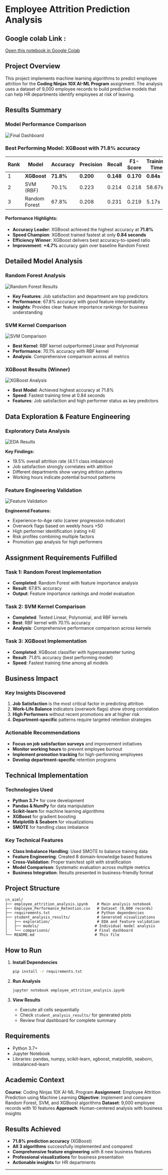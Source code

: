 # Employee Attrition Prediction Analysis

##  Google colab Link :

[Open this notebook in Google Colab](https://colab.research.google.com/drive/1c7qXP9jWugOB0Lyjh5d-9x5mJoUCW1wO?usp=sharing)

##  Project Overview

This project implements machine learning algorithms to predict employee attrition for the **Coding Ninjas 10X AI-ML Program** assignment. The analysis uses a dataset of 9,000 employee records to build predictive models that can help HR departments identify employees at risk of leaving.

## Results Summary

### Model Performance Comparison
![Final Dashboard](student_analysis_results/comparisons/final_comprehensive_dashboard.png)

### **Best Performing Model: XGBoost with 71.8% accuracy**

| Rank | Model          | Accuracy | Precision | Recall  | F1-Score | Training Time | Status              |
|------|----------------|----------|-----------|---------|----------|---------------|---------------------|
| 1    | **XGBoost**    | **71.8%**| **0.200** |**0.148**|**0.170** | **0.84s**     | **WINNER**          |
| 2    | SVM (RBF)      | 70.1%    | 0.223     | 0.214   | 0.218    | 58.67s        | Strong Performance  |
| 3    | Random Forest  | 67.8%    | 0.208     | 0.231   | 0.219    | 5.17s         | Good Baseline       |

#### **Performance Highlights:**
- **Accuracy Leader**: XGBoost achieved the highest accuracy at **71.8%**
- **Speed Champion**: XGBoost trained fastest at only **0.84 seconds**
- **Efficiency Winner**: XGBoost delivers best accuracy-to-speed ratio
- **Improvement**: **+4.7%** accuracy gain over baseline Random Forest

##  Detailed Model Analysis

### Random Forest Analysis
![Random Forest Results](student_analysis_results/models/random_forest_analysis.png)

- **Key Features**: Job satisfaction and department are top predictors
- **Performance**: 67.8% accuracy with good feature interpretability
- **Insights**: Provides clear feature importance rankings for business understanding

### SVM Kernel Comparison
![SVM Comparison](student_analysis_results/models/svm_kernel_comparison.png)

- **Best Kernel**: RBF kernel outperformed Linear and Polynomial
- **Performance**: 70.1% accuracy with RBF kernel
- **Analysis**: Comprehensive comparison across all metrics

### XGBoost Results (Winner)
![XGBoost Analysis](student_analysis_results/models/xgboost_analysis.png)

- **Best Model**: Achieved highest accuracy at 71.8%
- **Speed**: Fastest training time at 0.84 seconds
- **Features**: Job satisfaction and high performer status as key predictors

##  Data Exploration & Feature Engineering

### Exploratory Data Analysis
![EDA Results](student_analysis_results/exploration/eda_comprehensive.png)

**Key Findings:**
- 19.5% overall attrition rate (4.1:1 class imbalance)
- Job satisfaction strongly correlates with attrition
- Different departments show varying attrition patterns
- Working hours indicate potential burnout patterns

### Feature Engineering Validation
![Feature Validation](student_analysis_results/exploration/feature_validation.png)

**Engineered Features:**
- Experience-to-Age ratio (career progression indicator)
- Overwork flags based on weekly hours >50
- High performer identification (rating ≥4)
- Risk profiles combining multiple factors
- Promotion gap analysis for high performers

##  Assignment Requirements Fulfilled

###  Task 1: Random Forest Implementation
- **Completed**: Random Forest with feature importance analysis
- **Result**: 67.8% accuracy
- **Output**: Feature importance rankings and model evaluation

###  Task 2: SVM Kernel Comparison
- **Completed**: Tested Linear, Polynomial, and RBF kernels
- **Best**: RBF kernel with 70.1% accuracy
- **Analysis**: Comprehensive performance comparison across kernels

###  Task 3: XGBoost Implementation
- **Completed**: XGBoost classifier with hyperparameter tuning
- **Result**: 71.8% accuracy (best performing model)
- **Speed**: Fastest training time among all models

##  Business Impact

### Key Insights Discovered
1. **Job Satisfaction** is the most critical factor in predicting attrition
2. **Work-Life Balance** indicators (overwork flags) show strong correlation
3. **High Performers** without recent promotions are at higher risk
4. **Department-specific** patterns require targeted retention strategies

### Actionable Recommendations
- **Focus on job satisfaction surveys** and improvement initiatives
- **Monitor working hours** to prevent employee burnout
- **Implement promotion tracking** for high-performing employees
- **Develop department-specific** retention programs

##  Technical Implementation

### Technologies Used
- **Python 3.7+** for core development
- **Pandas & NumPy** for data manipulation
- **Scikit-learn** for machine learning algorithms
- **XGBoost** for gradient boosting
- **Matplotlib & Seaborn** for visualizations
- **SMOTE** for handling class imbalance

### Key Technical Features
- **Class Imbalance Handling**: Used SMOTE to balance training data
- **Feature Engineering**: Created 8 domain-knowledge based features
- **Cross-Validation**: Proper train/test split with stratification
- **Model Comparison**: Systematic evaluation across multiple metrics
- **Business Integration**: Results presented in business-friendly format

##  Project Structure

```
cn_aiml/
├── employee_attrition_analysis.ipynb    # Main analysis notebook
├── Employee_Performance_Retention.csv   # Dataset (9,000 records)
├── requirements.txt                     # Python dependencies
├── student_analysis_results/            # Generated visualizations
│   ├── exploration/                     # EDA and feature validation
│   ├── models/                         # Individual model analysis
│   └── comparisons/                    # Final dashboard
└── README.md                           # This file
```

##  How to Run

1. **Install Dependencies**
   ```bash
   pip install -r requirements.txt
   ```

2. **Run Analysis**
   ```bash
   jupyter notebook employee_attrition_analysis.ipynb
   ```

3. **View Results**
   - Execute all cells sequentially
   - Check `student_analysis_results/` for generated plots
   - Review final dashboard for complete summary

##  Requirements

- Python 3.7+
- Jupyter Notebook
- Libraries: pandas, numpy, scikit-learn, xgboost, matplotlib, seaborn, imbalanced-learn

##  Academic Context

**Course**: Coding Ninjas 10X AI-ML Program
**Assignment**: Employee Attrition Prediction using Machine Learning
**Objective**: Implement and compare Random Forest, SVM, and XGBoost algorithms
**Dataset**: 9,000 employee records with 10 features
**Approach**: Human-centered analysis with business insights

##  Results Achieved

-  **71.8% prediction accuracy** (XGBoost)
-  **All 3 algorithms** successfully implemented and compared
-  **Comprehensive feature engineering** with 8 new business features
-  **Professional visualizations** for business presentation
-  **Actionable insights** for HR departments

---
